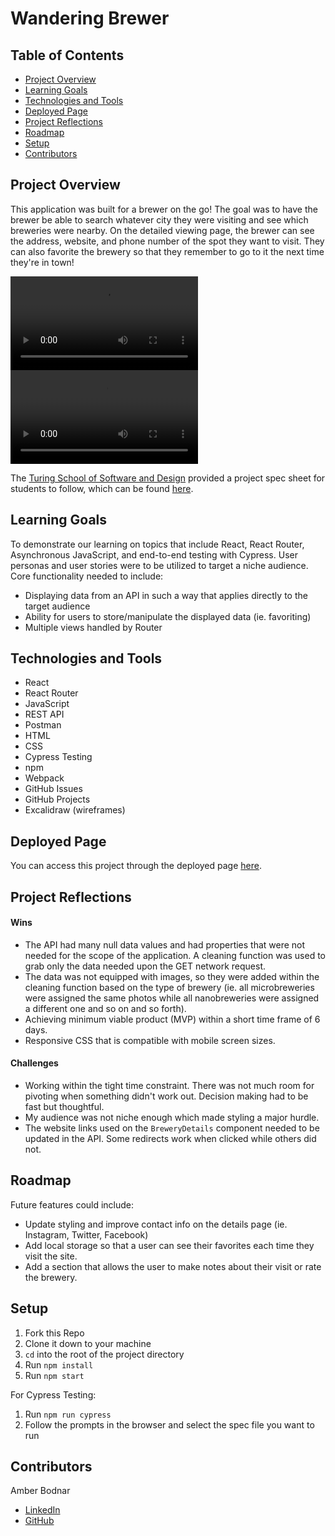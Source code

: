 # Wandering Brewer

## Table of Contents
- [Project Overview](#project-overview)
- [Learning Goals](#learning-goals)
- [Technologies and Tools](#technologies-and-tools)
- [Deployed Page](#deployed-page)
- [Project Reflections](#project-reflections)
- [Roadmap](#roadmap)
- [Setup](#setup)
- [Contributors](#contributors)


## Project Overview
This application was built for a brewer on the go! The goal was to have the brewer be able to search whatever city they were visiting and see which breweries were nearby. On the detailed viewing page, the brewer can see the address, website, and phone number of the spot they want to visit. They can also favorite the brewery so that they remember to go to it the next time they're in town!

![wbfullscreen](https://user-images.githubusercontent.com/99693359/183324433-80739fe7-553c-4356-81e9-c0abaa0e680c.mp4)
![wbmobile](https://user-images.githubusercontent.com/99693359/183324745-94daa71d-7c22-4c9f-9bc0-09263d2e0458.mp4)

The [Turing School of Software and Design](https://turing.edu/) provided a project spec sheet for students to follow, which can be found [here](https://frontend.turing.edu/projects/module-3/showcase.html).


## Learning Goals
To demonstrate our learning on topics that include React, React Router, Asynchronous JavaScript, and end-to-end testing with Cypress. User personas and user stories were to be utilized to target a niche audience.
Core functionality needed to include:
* Displaying data from an API in such a way that applies directly to the target audience
* Ability for users to store/manipulate the displayed data (ie. favoriting)
* Multiple views handled by Router


## Technologies and Tools
* React
* React Router
* JavaScript
* REST API
* Postman
* HTML
* CSS
* Cypress Testing
* npm
* Webpack
* GitHub Issues
* GitHub Projects
* Excalidraw (wireframes)


## Deployed Page
You can access this project through the deployed page [here](https://wandering-brewer.herokuapp.com/).


## Project Reflections
#### Wins
* The API had many null data values and had properties that were not needed for the scope of the application. A cleaning function was used to grab only the data needed upon the GET network request.
* The data was not equipped with images, so they were added within the cleaning function based on the type of brewery (ie. all microbreweries were assigned the same photos while all nanobreweries were assigned a different one and so on and so forth).
* Achieving minimum viable product (MVP) within a short time frame of 6 days.
* Responsive CSS that is compatible with mobile screen sizes.

#### Challenges
* Working within the tight time constraint. There was not much room for pivoting when something didn't work out. Decision making had to be fast but thoughtful.
* My audience was not niche enough which made styling a major hurdle.
* The website links used on the `BreweryDetails` component needed to be updated in the API. Some redirects work when clicked while others did not.

## Roadmap
Future features could include:
* Update styling and improve contact info on the details page (ie. Instagram, Twitter, Facebook)
* Add local storage so that a user can see their favorites each time they visit the site.
* Add a section that allows the user to make notes about their visit or rate the brewery.


## Setup
1. Fork this Repo
2. Clone it down to your machine
3. `cd` into the root of the project directory
4. Run `npm install`
5. Run `npm start`

For Cypress Testing:
1. Run `npm run cypress`
2. Follow the prompts in the browser and select the spec file you want to run


## Contributors
Amber Bodnar
* [LinkedIn](https://www.linkedin.com/in/amberbodnar/)
* [GitHub](https://github.com/abodnar1)
